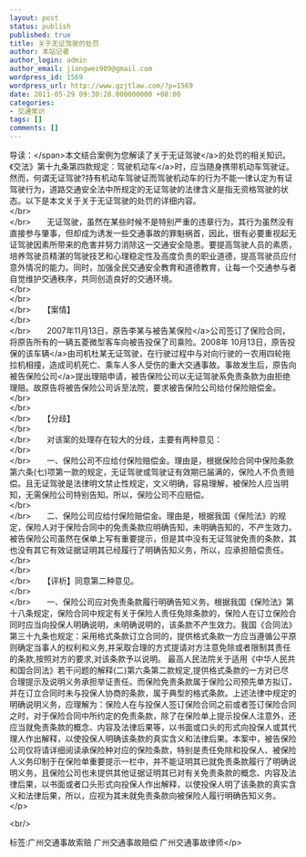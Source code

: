 ```yaml
---
layout: post
status: publish
published: true
title: 关于无证驾驶的处罚
author: 本站记者
author_login: admin
author_email: jiangwei909@gmail.com
wordpress_id: 1569
wordpress_url: http://www.gzjtlaw.com/?p=1569
date: 2011-05-29 09:30:28.000000000 +08:00
categories:
- 交通常识
tags: []
comments: []
---
```

<p><span>导读：<&#47;span>本文结合案例为您解读了关于无证<a>驾驶<&#47;a>的处罚的相关知识。《交法》第十九条第四款规定：驾驶<a>机动车<&#47;a>时，应当随身携带机动车驾驶证。然而，何谓无证驾驶?持有机动车驾驶证而驾驶机动车的行为不能一律认定为有证驾驶行为，道路交通安全法中所规定的无证驾驶的法律含义是指无资格驾驶的状态。以下是本文关于关于无证驾驶的处罚的详细内容。<br><&#47;br><br><&#47;br>　　无证驾驶，虽然在某些时候不是特别严重的违章行为，其行为虽然没有直接参与肇事，但却成为诱发一些交通事故的罪魁祸首，因此，很有必要重视起无证驾驶因素所带来的危害并努力消除这一交通安全隐患。要提高驾驶人员的素质，培养驾驶员精湛的驾驶技艺和心理稳定性及高度负责的职业道德，提高驾驶员应付意外情况的能力。同时，加强全民交通安全教育和道德教育，让每一个交通参与者自觉维护交通秩序，共同创造良好的交通环境。<br><&#47;br><br><&#47;br><br><&#47;br>　　【案情】<br><&#47;br><br><&#47;br>　　2007年11月13日，原告李某与被告某<a>保险<&#47;a>公司签订了保险合同，将原告所有的一辆五菱微型客车向被告投保了司乘险。2008年 10月13日，原告投保的该<a>车辆<&#47;a>由司机杜某无证驾驶，在行驶过程中与对向行驶的一农用四轮拖拉机相撞，造成司机死亡、乘车人多人受伤的重大交通事故。事故发生后，原告向被告<a>保险公司<&#47;a>提出理赔申请，被告保险公司以无证驾驶系免责条款为由拒绝理赔。故原告将被告保险公司诉至法院，要求被告保险公司给付保险赔偿金。<br><&#47;br><br><&#47;br><br><&#47;br>　　【分歧】<br><&#47;br><br><&#47;br>　　对该案的处理存在较大的分歧，主要有两种意见：<br><&#47;br><br><&#47;br>　　一、保险公司不应给付保险赔偿金。理由是，根据保险合同中保险条款第六条(七)项第一款的规定，无证驾驶或驾驶证有效期已届满的，保险人不负责赔偿。且无证驾驶是法律明文禁止性规定，文义明确，容易理解，被保险人应当明知，无需保险公司特别告知。所以，保险公司不应赔偿。<br><&#47;br><br><&#47;br>　　二、保险公司应给付保险赔偿金。理由是，根据我国《保险法》的规定，保险人对于保险合同中的免责条款应明确告知，未明确告知的，不产生效力。被告保险公司虽然在保单上写有重要提示，但是其中没有无证驾驶免责的条款，其也没有其它有效证据证明其已经履行了明确告知义务，所以，应承担赔偿责任。<br><&#47;br><br><&#47;br><br><&#47;br>　　【评析】同意第二种意见。<br><&#47;br><br><&#47;br>　　一、保险公司应对免责条款履行明确告知义务。根据我国《保险法》第十八条规定，保险合同中规定有关于保险人责任免除条款的，保险人在订立保险合同时应当向投保人明确说明，未明确说明的，该条款不产生效力。我国《合同法》第三十九条也规定：采用格式条款订立合同的，提供格式条款一方应当遵循公平原则确定当事人的权利和义务,并采取合理的方式提请对方注意免除或者限制其责任的条款,按照对方的要求,对该条款予以说明。 最高人民法院关于适用《中华人民共和国合同法》若干问题的解释(二)第六条第二款规定,提供格式条款的一方对已尽合理提示及说明义务承担举证责任。而保险免责条款属于保险公司预先单方拟订，并在订立合同时未与投保人协商的条款，属于典型的格式条款。上述法律中规定的明确说明义务，应理解为：保险人在与投保人签订保险合同之前或者签订保险合同之时，对于保险合同中所约定的免责条款，除了在保险单上提示投保人注意外，还应当就免责条款的概念、内容及法律后果等，以书面或口头的形式向投保人或其代理人作出解释，以使投保人明确该条款的真实含义和法律后果。本案中，被告保险公司仅将请详细阅读承保险种对应的保险条款，特别是责任免除和投保人、被保险人义务印制于在保险单重要提示一栏中，并不能证明其已就免责条款履行了明确说明义务，且保险公司也未提供其他证据证明其已对有关免责条款的概念、内容及法律后果，以书面或者口头形式向投保人作出解释，以使投保人明了该条款的真实含义和法律后果，所以，应视为其未就免责条款向被保险人履行明确告知义务。<&#47;p><br&#47;><p>标签:广州交通事故索赔 广州交通事故赔偿 广州交通事故律师<&#47;p>
